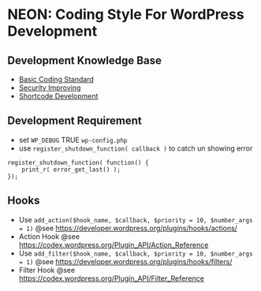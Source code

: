 # NEON: Coding Style For WordPress Development

## Development Knowledge Base
- [Basic Coding Standard](basic-coding-standard.md)
- [Security Improving](security.md)
- [Shortcode Development](shortcode.md)

## Development Requirement
- set `WP_DEBUG` TRUE `wp-config.php`
- use `register_shutdown_function( callback )` to catch un showing error

```
register_shutdown_function( function() {
    print_r( error_get_last() );
});
```

## Hooks
- Use ``add_action($hook_name, $callback, $priority = 10, $number_args = 1)``  @see https://developer.wordpress.org/plugins/hooks/actions/
- Action Hook @see https://codex.wordpress.org/Plugin_API/Action_Reference
- Use ``add_filter($hook_name, $callback, $priority = 10, $number_args = 1)`` @see https://developer.wordpress.org/plugins/hooks/filters/
- Filter Hook @see https://codex.wordpress.org/Plugin_API/Filter_Reference